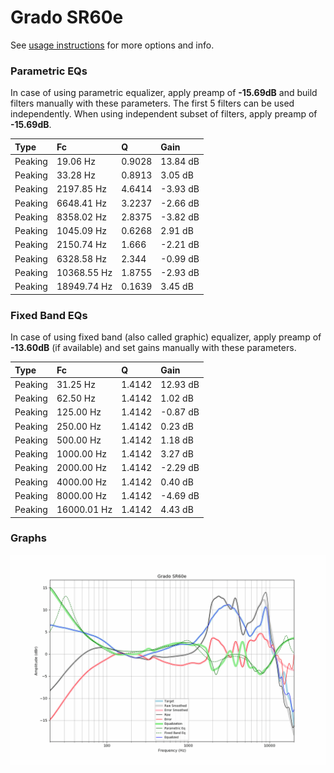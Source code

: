# Grado SR60e
See [usage instructions](https://github.com/jaakkopasanen/AutoEq#usage) for more options and info.

### Parametric EQs
In case of using parametric equalizer, apply preamp of **-15.69dB** and build filters manually
with these parameters. The first 5 filters can be used independently.
When using independent subset of filters, apply preamp of **-15.69dB**.

| Type    | Fc          |      Q | Gain     |
|:--------|:------------|:-------|:---------|
| Peaking | 19.06 Hz    | 0.9028 | 13.84 dB |
| Peaking | 33.28 Hz    | 0.8913 | 3.05 dB  |
| Peaking | 2197.85 Hz  | 4.6414 | -3.93 dB |
| Peaking | 6648.41 Hz  | 3.2237 | -2.66 dB |
| Peaking | 8358.02 Hz  | 2.8375 | -3.82 dB |
| Peaking | 1045.09 Hz  | 0.6268 | 2.91 dB  |
| Peaking | 2150.74 Hz  | 1.666  | -2.21 dB |
| Peaking | 6328.58 Hz  | 2.344  | -0.99 dB |
| Peaking | 10368.55 Hz | 1.8755 | -2.93 dB |
| Peaking | 18949.74 Hz | 0.1639 | 3.45 dB  |

### Fixed Band EQs
In case of using fixed band (also called graphic) equalizer, apply preamp of **-13.60dB**
(if available) and set gains manually with these parameters.

| Type    | Fc          |      Q | Gain     |
|:--------|:------------|:-------|:---------|
| Peaking | 31.25 Hz    | 1.4142 | 12.93 dB |
| Peaking | 62.50 Hz    | 1.4142 | 1.02 dB  |
| Peaking | 125.00 Hz   | 1.4142 | -0.87 dB |
| Peaking | 250.00 Hz   | 1.4142 | 0.23 dB  |
| Peaking | 500.00 Hz   | 1.4142 | 1.18 dB  |
| Peaking | 1000.00 Hz  | 1.4142 | 3.27 dB  |
| Peaking | 2000.00 Hz  | 1.4142 | -2.29 dB |
| Peaking | 4000.00 Hz  | 1.4142 | 0.40 dB  |
| Peaking | 8000.00 Hz  | 1.4142 | -4.69 dB |
| Peaking | 16000.01 Hz | 1.4142 | 4.43 dB  |

### Graphs
![](./Grado%20SR60e.png)